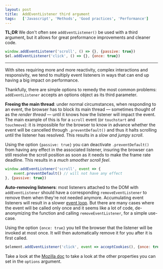 ```yaml
---
layout: post
title:  AddEventListener third argument
tags:   ['Javascript', 'Methods', 'Good practices', 'Performance']
---
```


**TL;DR** We don't often see `addEventListener()` be used with a third argument, but it allows for great preformance improvements and cleaner code.

``` javascript
window.addEventListener('scroll', () => {}, {passive: true})
$el.addEventListener('click', () => {}, {once: true})
```

<hr>

With sites requiring more and more reactivity, complex interactions and responsivity, we tend to multiply event listeners in ways that can end up having a big impact on performance.

Thankfully, there are simple options to remedy the most common problems: `addEventListener` accepts an options object as its third parameter. 

**Freeing the main thread**: under normal circumstances, when responding to an event, the browser has to block its main thread — sometimes thought of as the *render thread* — until it knows how the listener will impact the event. The main example of this is for a `scroll` event (or `touchstart` and `touchmove`): it is impossible for the browser to know in advance whether the event will be cancelled through `.preventDefault()` and thus it halts scrolling until the listener has resolved. This results in a *slow and jumpy scroll*. 

Using the option `{passive: true}` you can deactivate `.preventDefault()` from having any effect in the associated listener, insuring the browser can still resolve the scroll position as soon as it needs to make the frame rate deadline. This results in a *much smoother scroll feel*.

```javascript
window.addEventListener('scroll', event => {
    event.preventDefault() // will not have any effect
}, {passive: true})
```

**Auto-removing listeners**: most listeners attached to the DOM with `addEventListener` should have a corresponding `removeEventListener` to remove them when they're not needed anymore. Accumulating event listeners will result in a slower [event loop](https://developer.mozilla.org/en-US/docs/Web/JavaScript/EventLoop). But there are many cases where the event will be called only once and it seems like a lot of code, de-anonymizing the function and calling `removeEventListener`, for a simple use-case.

Using the option `{once: true}` you tell the browser that the listener will be invoked at most once. It will then automatically remove it for you after it is first called.

```javascript
$element.addEventListener('click', event => acceptCookies(), {once: true})
```

Take a look at the [Mozilla doc](https://developer.mozilla.org/en-US/docs/Web/API/EventTarget/addEventListener) to take a look at the other properties you can set in the `options` argument.